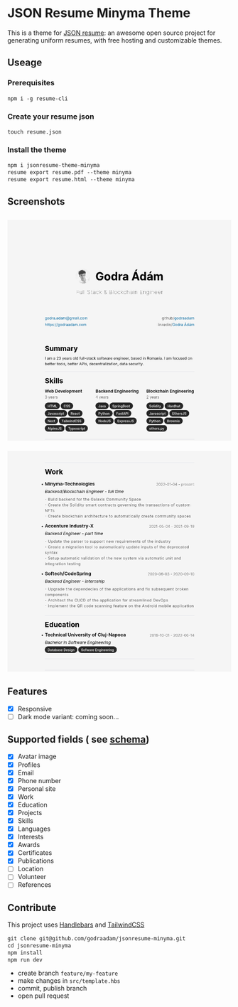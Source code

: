# JSON Resume Minyma Theme
 This is a theme for [JSON resume](https://jsonresume.org/): an awesome open source project for generating uniform resumes, with free hosting and customizable themes.
 
 ## Useage
 
 ### Prerequisites
 ```
 npm i -g resume-cli
 ```
 ### Create your resume json
 ```
 touch resume.json
 ```
 ### Install the theme
 ```
 npm i jsonresume-theme-minyma
 resume export resume.pdf --theme minyma
 resume export resume.html --theme minyma
 ```
 
 ## Screenshots
 ![screenshot](screenshots/screenshot.png)
 ---
 ![screenshot](screenshots/screenshot2.png)
 
 ## Features
 - [x] Responsive
 - [ ] Dark mode variant: coming soon...
  
## Supported fields ( see [schema](https://jsonresume.org/schema/))
 - [x] Avatar image
 - [x] Profiles
 - [x] Email
 - [x] Phone number
 - [x] Personal site
 - [x] Work
 - [x] Education
 - [x] Projects
 - [x] Skills
 - [x] Languages
 - [x] Interests
 - [x] Awards
 - [x] Certificates
 - [x] Publications
 - [ ] Location
 - [ ] Volunteer
 - [ ] References

## Contribute

This project uses [Handlebars](https://handlebarsjs.com/) and [TailwindCSS](https://tailwindcss.com/)
```
git clone git@github.com/godraadam/jsonresume-minyma.git
cd jsonresume-minyma
npm install
npm run dev
```
- create branch `feature/my-feature`
- make changes in `src/template.hbs`
- commit, publish branch
- open pull request